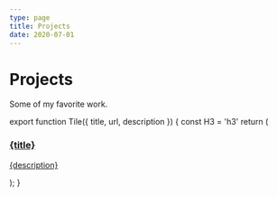 ```yaml
---
type: page
title: Projects
date: 2020-07-01
---
```


# Projects

Some of my favorite work.

export function Tile({ title, url, description }) {
  const H3 = 'h3'
  return (
    <a className="tile-card block font-semibold" href={url} target="_blank">
      <H3>
        {title}
      </H3>
      <p>{description}</p>
    </a>
  );
}

<div style={{ display: 'flex', gap: '1rem', flexWrap: 'wrap' }}>
  <Tile title="CSS-Only Dino Game" url="/insites/dino.html" description="A trick to reflect document state from CSS animations (Chrome only)." />
</div>

